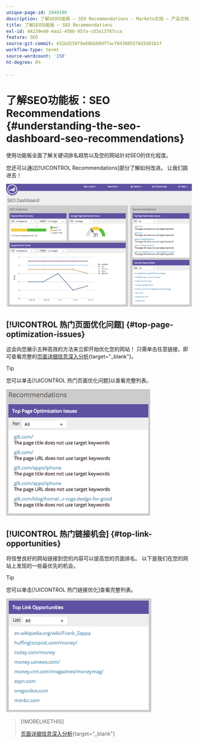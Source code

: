 ```yaml
---
unique-page-id: 2949180
description: 了解SEO功能板 — SEO Recommendations - Marketo文档 — 产品文档
title: 了解SEO功能板 — SEO Recommendations
exl-id: 44239e48-4aa1-450b-957a-cd3a13787cca
feature: SEO
source-git-commit: 431bd258f9a68bbb9df7acf043085578d3d91b1f
workflow-type: tm+mt
source-wordcount: '150'
ht-degree: 0%

---
```


# 了解SEO功能板：SEO Recommendations {#understanding-the-seo-dashboard-seo-recommendations}

使用功能板全面了解关键词排名趋势以及您的网站针对SEO的优化程度。

您还可以通过[!UICONTROL Recommendations]部分了解如何改进。 让我们跳进去！

![](assets/image2014-9-17-21-3a39-3a57.png)

## [!UICONTROL 热门页面优化问题] {#top-page-optimization-issues}

这会向您展示五种高效的方法来立即开始优化您的网站！ 只需单击任意链接，即可查看完整的[页面详细信息深入分析](/help/marketo/product-docs/additional-apps/seo/pages/seo-using-the-page-detail-drill-down.md){target="_blank"}。

>[!TIP]
>
>您可以单击[!UICONTROL 热门页面优化问题]以查看完整列表。

![](assets/image2014-9-17-21-3a40-3a52.png)

## [!UICONTROL 热门链接机会] {#top-link-opportunities}

将信誉良好的网站链接到您的内容可以提高您的页面排名。 以下是我们在您的网站上发现的一些最优先的机会。

>[!TIP]
>
>您可以单击[!UICONTROL 热门链接优化]查看完整列表。

![](assets/image2014-9-17-21-3a41-3a17.png)

>[!MORELIKETHIS]
>
>[页面详细信息深入分析](/help/marketo/product-docs/additional-apps/seo/pages/seo-using-the-page-detail-drill-down.md){target="_blank"}
